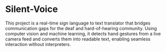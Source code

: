 # Silent-Voice
This project is a real-time sign language to text translator that bridges communication gaps for the deaf and hard-of-hearing community. Using computer vision and machine learning, it detects hand gestures from a live camera feed and converts them into readable text, enabling seamless interaction without interpreters.
